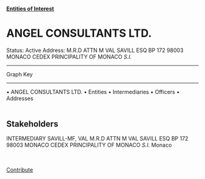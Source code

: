 #### [Entities of Interest](/list.html)
<link rel="stylesheet" type="text/css" href="../../assets/style.css">

<style>
body{background-image:url("http://eoi-graphs.s3-website-eu-west-1.amazonaws.com/ANGEL_CONSULTANTS_LTD..png");background-repeat: no-repeat;background-size: contain;}
.markdown>p>span{background-color: white;}
</style>

# ANGEL CONSULTANTS LTD.
<span>Status: Active
Address: M.R.D ATTN M VAL SAVILL ESQ BP 172 98003 MONACO CEDEX PRINCIPALITY OF MONACO *S.I.*
</span>

---



<div class="legend">
Graph Key
<hr>
<span class="focus">• ANGEL CONSULTANTS LTD.</span>
<span class="entity">• Entities</span>
<span class="intermediary">• Intermediaries</span>
<span class="officer">• Officers</span>
<span class="address">• Addresses</span>
</div><br>


## Stakeholders
<span>INTERMEDIARY
SAVILL-MF, VAL
M.R.D ATTN M VAL SAVILL ESQ BP 172 98003 MONACO CEDEX PRINCIPALITY OF MONACO *S.I.*
Monaco
</span>


<br><br><a class="contribute_button" href="Readme.md">Contribute</a>